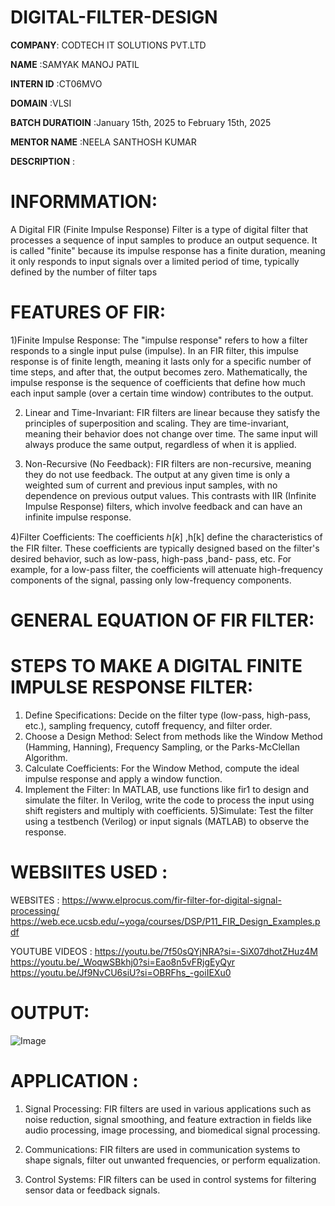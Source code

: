 # DIGITAL-FILTER-DESIGN

**COMPANY**: CODTECH IT SOLUTIONS PVT.LTD

**NAME** :SAMYAK MANOJ PATIL

**INTERN ID** :CT06MVO

**DOMAIN** :VLSI

**BATCH DURATIOIN** :January 15th, 2025 to February 15th, 2025

**MENTOR NAME** :NEELA SANTHOSH KUMAR

**DESCRIPTION** :
 # INFORMMATION:
   A Digital FIR (Finite Impulse Response) Filter is a type of digital filter that processes a sequence of input samples to produce an output sequence. It is called "finite" because its impulse response has a finite duration, meaning it only responds to input signals over a limited period of time, typically defined by the number of filter taps 

# FEATURES OF FIR:
 
  1)Finite Impulse Response:
    The "impulse response" refers to how a filter responds to a single input pulse (impulse). In an FIR filter, this impulse response is of finite length, meaning it lasts only for a specific        number of time steps, and after that, the output becomes zero.
    Mathematically, the impulse response is the sequence of coefficients that define how much each input sample (over a certain time window) contributes to the output.
    
  2) Linear and Time-Invariant:
    FIR filters are linear because they satisfy the principles of superposition and scaling.
    They are time-invariant, meaning their behavior does not change over time. The same input will always produce the same output, regardless of when it is applied.

  3) Non-Recursive (No Feedback):
    FIR filters are non-recursive, meaning they do not use feedback. The output at any given time is only a weighted sum of current and previous input samples, with no dependence on previous         output values.
    This contrasts with IIR (Infinite Impulse Response) filters, which involve feedback and can have an infinite impulse response.

  4)Filter Coefficients:
    The coefficients ℎ[𝑘] ,h[k] define the characteristics of the FIR filter. These coefficients are typically designed based on the filter's desired behavior, such as low-pass, high-pass ,band-     pass, etc.
    For example, for a low-pass filter, the coefficients will attenuate high-frequency components of the signal, passing only low-frequency components.
# GENERAL EQUATION OF FIR FILTER:


# STEPS TO MAKE A DIGITAL FINITE IMPULSE RESPONSE FILTER:
  1) Define Specifications: Decide on the filter type (low-pass, high-pass, etc.), sampling frequency, cutoff frequency, and filter order.
  2) Choose a Design Method: Select from methods like the Window Method (Hamming, Hanning), Frequency Sampling, or the Parks-McClellan Algorithm.
  3) Calculate Coefficients: For the Window Method, compute the ideal impulse response and apply a window function.
  4) Implement the Filter:
      In MATLAB, use functions like fir1 to design and simulate the filter.
      In Verilog, write the code to process the input using shift registers and multiply with coefficients.
  5)Simulate: Test the filter using a testbench (Verilog) or input signals (MATLAB) to observe the response.

# WEBSIITES USED :
WEBSITES :
https://www.elprocus.com/fir-filter-for-digital-signal-processing/
https://web.ece.ucsb.edu/~yoga/courses/DSP/P11_FIR_Design_Examples.pdf

YOUTUBE VIDEOS :
https://youtu.be/7f50sQYjNRA?si=-SiX07dhotZHuz4M
https://youtu.be/_WoqwSBkhj0?si=Eao8n5vFRjgEyQyr
https://youtu.be/Jf9NvCU6siU?si=OBRFhs_-goiIEXu0

# OUTPUT:
![Image](https://github.com/user-attachments/assets/e0fb5f2e-ddcd-424b-8306-d4c8c7d92d03)


# APPLICATION :
 
  1) Signal Processing: FIR filters are used in various applications such as noise reduction, signal smoothing, and feature extraction in fields like audio processing, image processing, and           biomedical signal processing.

  2) Communications: FIR filters are used in communication systems to shape signals, filter out unwanted frequencies, or perform equalization.

  3) Control Systems: FIR filters can be used in control systems for filtering sensor data or feedback signals.

   

